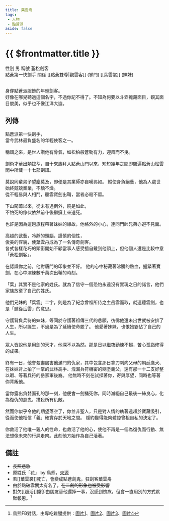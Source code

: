 ```yaml
---
title: 葉雲舟
tags:
 - 人物
 - 點蒼派
aside: false
---
```


# {{ $frontmatter.title }}

<ChTabs position="bottom">
	<ChTab title="葉雲舟">
		<Ch src='/images/characters/special3/normal.png' position='right'/>
		<ChName nameZh='葉雲舟' nameEn='Ye Yun Zhou' position='right' />
		<ChTable>
			<ChTr>
				<ChTd isTitle=true>
					性別
				</ChTd>
				<ChTd>
					男
				</ChTd>
			</ChTr>
			<ChTr>
				<ChTd isTitle=true>
					稱號
				</ChTd>
				<ChTd>
					蒼松劍客<br>點蒼第一快劍手
				</ChTd>
			</ChTr>
			<ChTr>
				<ChTd isTitle=true position='center'>
					關係
				</ChTd>
			</ChTr>
			<ChTr>
				<ChTd position='center'>
					[[點蒼雙尊|觀雲客]] (掌門)
				</ChTd>
			</ChTr>
			<ChTr>
				<ChTd position='center'>
					[[葉雲裳]] (妹妹)
				</ChTd>
			</ChTr>
		</ChTable>
	</ChTab>
</ChTabs>
<br><br>

身穿點蒼派服飾的年輕劍客。  
好像在哪兒聽過這個名字，不過你記不得了。不知為何要以斗笠掩藏面目，觀其面目俊美，似乎也不像江洋大盜。

## 列傳

<Tabs>
  <Tab title="列傳一">
	點蒼派第一快劍手，<br>
	當今武林最負盛名的年輕俠客之一。<br><br>
	稱謂之來，是世人讚他有骨氣，如松柏般蒼勁有力，迎風而不曳。<br><br>
	劍術才華出類拔萃，自十來歲拜入點蒼山門以來，短短幾年之間即閱遍點蒼山松雲閣中所藏一十七部劍譜。<br><br>
	莫說同輩弟子望塵莫及，即便是其業師亦自嘆弗如。
  </Tab>
  <Tab title="列傳二">
	縱使身負絕藝，他為人處世始終兢兢業業，不驕不燥。<br>
	從不輕易與人相鬥，聽雲寶劍出鞘，當者必殺不留。<br><br>
	下山闖蕩以來，從未有過例外，饒是如此，<br>
	不怕死的傢伙依然前仆後繼擁上來送死。<br><br>
	也許是因為這趟旅程帶著妹妹的緣故，他格外的小心，連同門師兄弟亦避不見面。<br><br>
	高超的武藝，冷靜的頭腦，謹慎的個性，<br>
	俊美的容貌，使葉雲舟成為了一名傳奇劍客。<br>
	各式各樣花巧的頭銜開始不顧當事人感受擅自戴到他頂上，但他個人還是比較中意「蒼松劍客」。<br><br>
	在認識你之前，他對唐門的印象並不好。
  </Tab>
  <Tab title="列傳三">
	他的心中秘藏著沸騰的熱血，握緊著寶劍，在心中演練數千萬次出鞘的時刻。<br><br>
	「葉」其實不是他家的姓氏。就為了信守一個恐怕永遠沒有實現之日的諾言，他們家族放棄了自己的姓氏。<br><br>
	他們兄妹的「葉雲」二字，則是為了紀念曾祖所侍之主岳雲而取，就連聽雲劍，也是「聽從岳雲」的意思。<br><br>
	守護背負兵符的妹妹，等同於守護著祖傳三代的悲願，彷彿他還未出世就被安排了人生，所以誕生，不過是為了延續使命罷了。
	他愛著妹妹，也恨她霸佔了自己的人生。<br><br>
	眾人皆說他是用劍的天才，他深不以為然。那是日以繼夜勤練不輟，苦心孤詣修得的成果。<br><br>
	終有一日，他會殺盡屠害他滿門的仇家，其中包含那日拿刀刺向父母的朝廷鷹犬、在妹妹背上拍了一掌的武林高手、洩漏兵符機密的糊塗義父，還有那一十二支好整以暇、等著兵符的岳家軍後裔。
  </Tab>
  <Tab title="列傳四">
	他無時不刻在試探著你，寄與厚望，同時也等著你背叛他。<br><br>
	當你露出貪婪面孔的那一刻，他便會一劍捅死你，同時滅絕自己最後一絲良心，化為復仇的惡鬼，撲殺所有仇敵。<br><br>
	然而你似乎令他的期望落空了，你並非聖人，只是對人情的執著遠超於寶藏吸引，從而使他相信「義」確實存於天地之間。
	隱約變得能夠體諒曾祖自私的決定了。<br><br>
	你救活了他唯一親人的性命，也救活了他的心，使他不再是一個為復仇而行動、無法想像未來的行屍走肉。此刻他方始作為自己活著。
  </Tab>
</Tabs>

## 備註

- ~~長照悲歌~~
- 原姓氏「花」 by 鳥熊，[來源](https://www.plurk.com/p/3g8q4p1s38)
- 若[[葉雲裳]]死亡，會變成點蒼劍鬼，狂劍客葉雲舟
- 由於點破雲關太有名了，~~在二創的形象也被受影響~~
- 對欠[[趙活]]錢卻由朋友替他還掉一事，沒感到愧疚，但會一直用別的方式默默報恩。[^1]

[^1]: 鳥熊FB對話，由專吃雞腿提供：[圖片1](/images/reference/ref4_1.jpg)、[圖片2](/images/reference/ref4_2.jpg)、[圖片3](/images/reference/ref4_3.jpg)、[圖片4](/images/reference/ref4_4.jpg)